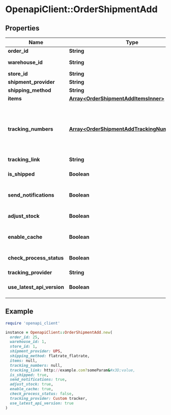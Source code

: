 # OpenapiClient::OrderShipmentAdd

## Properties

| Name | Type | Description | Notes |
| ---- | ---- | ----------- | ----- |
| **order_id** | **String** | Defines the order for which the shipment will be created | [optional] |
| **warehouse_id** | **String** | This parameter is used for selecting a warehouse where you need to set/modify a product quantity. | [optional] |
| **store_id** | **String** | Store Id | [optional] |
| **shipment_provider** | **String** | Defines company name that provide tracking of shipment | [optional] |
| **shipping_method** | **String** | Define shipping method | [optional] |
| **items** | [**Array&lt;OrderShipmentAddItemsInner&gt;**](OrderShipmentAddItemsInner.md) | Defines items in the order that will be shipped | [optional] |
| **tracking_numbers** | [**Array&lt;OrderShipmentAddTrackingNumbersInner&gt;**](OrderShipmentAddTrackingNumbersInner.md) | Defines shipment&#39;s tracking numbers that have to be added&lt;/br&gt; How set tracking numbers to appropriate carrier:&lt;ul&gt;&lt;li&gt;tracking_numbers[]&#x3D;a2c.demo1,a2c.demo2 - set default carrier&lt;/li&gt;&lt;li&gt;tracking_numbers[&lt;b&gt;carrier_id&lt;/b&gt;]&#x3D;a2c.demo - set appropriate carrier&lt;/li&gt;&lt;/ul&gt;To get the list of carriers IDs that are available in your store, use the &lt;a href &#x3D; \&quot;https://api2cart.com/docs/#/cart/CartInfo\&quot;&gt;cart.info&lt;/a &gt; method | [optional] |
| **tracking_link** | **String** | Defines custom tracking link | [optional] |
| **is_shipped** | **Boolean** | Defines shipment&#39;s status | [optional][default to true] |
| **send_notifications** | **Boolean** | Send notifications to customer after shipment was created | [optional][default to false] |
| **adjust_stock** | **Boolean** | This parameter is used for adjust stock. | [optional][default to false] |
| **enable_cache** | **Boolean** | If the value is &#39;true&#39; and order exist in our cache, we will use order.info from cache to prepare shipment items. | [optional][default to false] |
| **check_process_status** | **Boolean** | Disable or enable check process status. Please note that the response will be slower due to additional requests to the store. | [optional][default to false] |
| **tracking_provider** | **String** | Defines name of the company which provides shipment tracking | [optional] |
| **use_latest_api_version** | **Boolean** | Use the latest platform API version | [optional][default to false] |

## Example

```ruby
require 'openapi_client'

instance = OpenapiClient::OrderShipmentAdd.new(
  order_id: 25,
  warehouse_id: 1,
  store_id: 1,
  shipment_provider: UPS,
  shipping_method: flatrate_flatrate,
  items: null,
  tracking_numbers: null,
  tracking_link: http://example.com?someParam&#x3D;value,
  is_shipped: true,
  send_notifications: true,
  adjust_stock: true,
  enable_cache: true,
  check_process_status: false,
  tracking_provider: Custom tracker,
  use_latest_api_version: true
)
```

